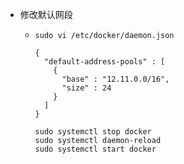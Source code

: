 - 修改默认网段
	- ```
	  sudo vi /etc/docker/daemon.json
	  
	  {
	    "default-address-pools" : [
	      {
	        "base" : "12.11.0.0/16",
	        "size" : 24
	      }
	    ]
	  }
	  
	  sudo systemctl stop docker
	  sudo systemctl daemon-reload
	  sudo systemctl start docker
	  ```